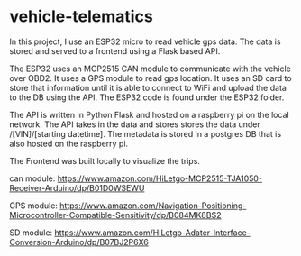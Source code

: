 # vehicle-telematics
In this project, I use an ESP32 micro to read vehicle gps data. The data is stored and served to a frontend using a Flask based API. 

The ESP32 uses an MCP2515 CAN module to communicate with the vehicle over OBD2. It uses a GPS module to read gps location. It uses an SD card to store that information until it is able to connect to WiFi and upload the data to the DB using the API. The ESP32 code is found under the ESP32 folder. 

The API is written in Python Flask and hosted on a raspberry pi on the local network. The API takes in the data and stores stores the data under /[VIN]/[starting datetime]. The metadata is stored in a postgres DB that is also hosted on the raspberry pi. 

The Frontend was built locally to visualize the trips. 

can module: https://www.amazon.com/HiLetgo-MCP2515-TJA1050-Receiver-Arduino/dp/B01D0WSEWU 

GPS module: https://www.amazon.com/Navigation-Positioning-Microcontroller-Compatible-Sensitivity/dp/B084MK8BS2

SD module: https://www.amazon.com/HiLetgo-Adater-Interface-Conversion-Arduino/dp/B07BJ2P6X6

